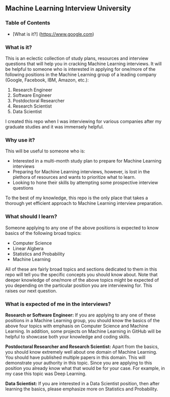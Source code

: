 ## Machine Learning Interview University

### Table of Contents

- [What is it?] (https://www.google.com)

### What is it?
This is an eclectic collection of study plans, resources and interview questions that will help you in cracking Machine Learning interviews. It will be helpful to someone who is interested in applying for one/more of the following positions in the Machine Learning group of a leading company (Google, Facebook, IBM, Amazon, etc.):

1. Research Engineer
1. Software Engineer
1. Postdoctoral Researcher
1. Research Scientist
1. Data Scientist

I created this repo when I was interviewing for various companies after my graduate studies and it was immensely helpful. 

### Why use it?
This will be useful to someone who is:

- Interested in a multi-month study plan to prepare for Machine Learning interviews
- Preparing for Machine Learning interviews, however, is lost in the plethora of resources and wants to prioritize what to learn. 
- Looking to hone their skills by attempting some prospective interview questions  

To the best of my knowledge, this repo is the only place that takes a thorough yet efficient approach to Machine Learning interview preparation.

### What should I learn?
Someone applying to any one of the above positions is expected to know basics of the following broad topics:

- Computer Science
- Linear Algbera
- Statistics and Probability
- Machine Learning

All of these are fairly broad topics and sections dedicated to them in this repo will tell you the specific concepts you should know about. Note that deeper knowledge of one/more of the above topics might be expected of you depending on the particular position you are interviewing for. This raises our next question. 

### What is expected of me in the interviews?

**Research or Software Engineer:** If you are applying to any one of these positions in a Machine Learning group, you should know the basics of the above four topics with emphasis on Computer Science and Machine Learning. In addition, some projects on Machine Learning in GitHub will be helpful to showcase both your knowledge and coding skills.

**Postdoctoral Researcher and Research Scientist:** Apart from the basics, you should know extremely well about one domain of Machine Learning. You should have published multiple papers in this domain. This will demonstrate your authority in this topic. Since you are applying to this position you already know what that would be for your case. For example, in my case this topic was Deep Learning. 

**Data Scientist:** If you are interested in a Data Scientist position, then after learning the basics, please emphasize more on Statistics and Probability. 









